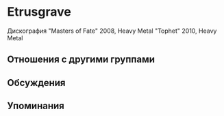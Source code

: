 # Etrusgrave

Дискография
"Masters of Fate" 2008, Heavy Metal
"Tophet" 2010, Heavy Metal

## Отношения с другими группами


## Обсуждения


## Упоминания

